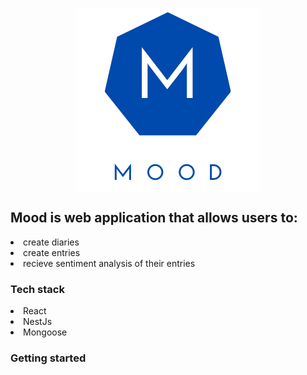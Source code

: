 <p align="center">
<img align=center src="https://github.com/AlexandraDonchenko/Mood/blob/main/client/my-app/src/resources/Alwina%20Boutique%20(1).png">
</p>

## Mood is web application that allows users to: 
<li> create diaries </li>
<li> create entries </li>
<li> recieve sentiment analysis of their entries </li>
  
### Tech stack 

<li> React </li>
<li> NestJs </li>
<li> Mongoose </li>
  
### Getting started 
